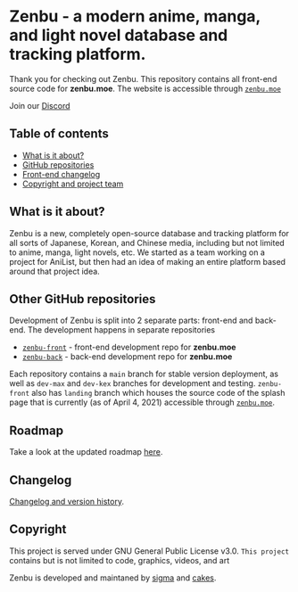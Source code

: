 # Zenbu - a modern anime, manga, and light novel database and tracking platform.

Thank you for checking out Zenbu. This repository contains all front-end source code for __zenbu.moe__.
The website is accessible through [`zenbu.moe`](https://zenbu.moe)

Join our [Discord](https://discord.gg/mVpKe4y)

## Table of contents

- [What is it about?](https://github.com/zenbu-moe/zenbu-front#what-is-it-about)
- [GitHub repositories](https://github.com/zenbu-moe/zenbu-front/tree/main#other-github-repositories)
- [Front-end changelog](https://github.com/zenbu-moe/zenbu-front/tree/main#changelog)
- [Copyright and project team](https://github.com/zenbu-moe/zenbu-front/tree/main#copyright)

## What is it about?

Zenbu is a new, completely open-source database and tracking platform for all sorts of Japanese, Korean, and Chinese media, including but not limited to anime, manga, light novels, etc. We started as a team working on a project for AniList, but then had an idea of making an entire platform based around that project idea.

## Other GitHub repositories

Development of Zenbu is split into 2 separate parts: front-end and back-end. The development happens in separate repositories

- [`zenbu-front`](https://github.com/zenbu-moe/zenbu-front/) - front-end development repo for __zenbu.moe__
- [`zenbu-back`](https://github.com/zenbu-moe/zenbu-back/) - back-end development repo for __zenbu.moe__

Each repository contains a `main` branch for stable version deployment, as well as `dev-max` and `dev-kex` branches for development and testing. `zenbu-front` also has `landing` branch which houses the source code of the splash page that is currently (as of April 4, 2021) accessible through [`zenbu.moe`](https://zenbu.moe).

## Roadmap

Take a look at the updated roadmap [here](https://github.com/zenbu-moe/zenbu-front/blob/main/ROADMAP.md).

## Changelog

[Changelog and version history](https://github.com/zenbu-moe/zenbu-front/blob/main/CHANGELOG.md).

## Copyright

This project is served under GNU General Public License v3.0. 
`This project` contains but is not limited to code, graphics, videos, and art

Zenbu is developed and maintaned by [sigma](https://github.com/sigmacw) and [cakes](https://github.com/Kex1016).
